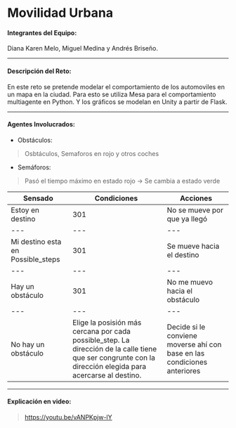 # Movilidad Urbana
#### Integrantes del Equipo: 
Diana Karen Melo, Miguel Medina y Andrés Briseño.
___
#### Descripción del Reto: 
En este reto se pretende modelar el comportamiento de los automoviles en un mapa en la ciudad. Para esto se utiliza Mesa para el comportamiento multiagente en Python. Y los gráficos se modelan en Unity a partir de Flask.
___
#### Agentes Involucrados: 
* Obstáculos:

> Osbtáculos, Semaforos en rojo y otros coches

* Semáforos:

> Pasó el tiempo máximo en estado rojo &rarr; Se cambia a estado verde


Sensado | Condiciones | Acciones |
--- | --- | --- | 
Estoy en destino | 301 | No se mueve por que ya llegó | 
--- | --- | --- | 
Mi destino esta en Possible_steps | 301 | Se mueve hacia el destino |
--- | --- | --- | 
Hay un obstáculo | 301 | No me muevo hacia el obstáculo |
--- | --- | --- | 
No hay un obstáculo | Elige la posisión más cercana por cada possible_step. La dirección de la calle tiene que ser congrunte con la dirección elegida para acercarse al destino. | Decide si le conviene moverse ahí con base en las condiciones anteriores|
___
#### Explicación en video:
> https://youtu.be/vANPKpjw-lY
